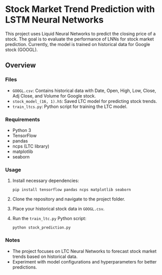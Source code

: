# Stock Market Trend Prediction with LSTM Neural Networks

This project uses Liquid Neural Networks to predict the closing price of a stock. The goal is to evaluate the performance of LNNs for stock market prediction. Currently, the model is trained on historical data for Google stock (GOOGL).

## Overview

### Files

- `GOOGL.csv`: Contains historical data with Date, Open, High, Low, Close, Adj Close, and Volume for Google stock.
- `stock_model_(16, 1).h5`: Saved LTC model for predicting stock trends.
- `train_ltcs.py`: Python script for training the LTC model.

### Requirements

- Python 3
- TensorFlow
- pandas
- ncps (LTC library)
- matplotlib
- seaborn

### Usage

1. Install necessary dependencies:

    ```
    pip install tensorflow pandas ncps matplotlib seaborn
    ```

2. Clone the repository and navigate to the project folder.

3. Place your historical stock data in `GOOGL.csv`.

4. Run the `train_ltc.py` Python script:

    ```
    python stock_prediction.py
    ```

### Notes

- The project focuses on LTC Neural Networks to forecast stock market trends based on historical data.
- Experiment with model configurations and hyperparameters for better predictions.
